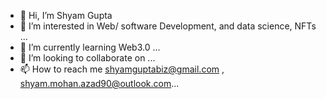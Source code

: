 - 👋 Hi, I’m Shyam Gupta
- 👀 I’m interested in Web/ software Development, and data science, NFTs ...
- 🌱 I’m currently learning Web3.0 ...
- 💞️ I’m looking to collaborate on  ...
- 📫 How to reach me shyamguptabiz@gmail.com , shyam.mohan.azad90@outlook.com...

<!---
Shyamgbiz/Shyamgbiz is a ✨ special ✨ repository because its `README.md` (this file) appears on your GitHub profile.
You can click the Preview link to take a look at your changes.
--->
